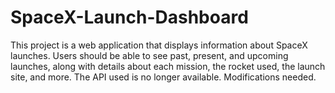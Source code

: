 # SpaceX-Launch-Dashboard
This project is a web application that displays information about SpaceX launches. Users should be able to see past, present, and upcoming launches, along with details about each mission, the rocket used, the launch site, and more.
The API used is no longer available. Modifications needed.
